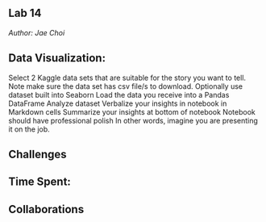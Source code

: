 ## Lab 14

*Author: Jae Choi*

## Data Visualization:

Select 2 Kaggle data sets that are suitable for the story you want to tell.
Note make sure the data set has csv file/s to download.
Optionally use dataset built into Seaborn
Load the data you receive into a Pandas DataFrame
Analyze dataset
Verbalize your insights in notebook in Markdown cells
Summarize your insights at bottom of notebook
Notebook should have professional polish
In other words, imagine you are presenting it on the job.

## Challenges





## Time Spent: 



## Collaborations
